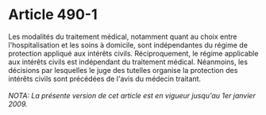 # Article 490-1

Les modalités du traitement médical, notamment quant au choix entre l'hospitalisation et les soins à domicile, sont indépendantes du régime de protection appliqué aux intérêts civils.   Réciproquement, le régime applicable aux intérêts civils est indépendant du traitement médical.   Néanmoins, les décisions par lesquelles le juge des tutelles organise la protection des intérêts civils sont précédées de l'avis du médecin traitant.<br/><br/><i>NOTA:  La présente version de cet article est en vigueur jusqu'au 1er janvier 2009.</i>